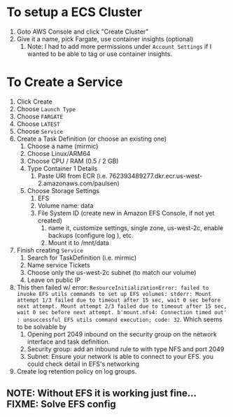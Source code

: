 
# To setup a ECS Cluster

1. Goto AWS Console and click "Create Cluster"
1. Give it a name, pick Fargate, use container insights (optional)
    1. Note: I had to add more permissions under `Account Settings` if I wanted to be able to tag or use container insights.

# To Create a Service

1. Click Create
1. Choose `Launch Type`
1. Choose `FARGATE`
1. Choose `LATEST`
1. Choose `Service`
1. Create a Task Definition (or choose an existing one)
    1. Choose a name (mirmic)
    1. Choose Linux/ARM64
    1. Choose CPU / RAM (0.5 / 2 GB)
    1. Type Container 1 Details
        1. Paste URI from ECR (i.e. 762393489277.dkr.ecr.us-west-2.amazonaws.com/paulsen)
    1. Choose Storage Settings
        1. EFS
        1. Volume name: data
        1. File System ID (create new in Amazon EFS Console, if not yet created)
            1. name it, customize settings, single zone, us-west-2c, enable backups (configure log ), etc.
            1. Mount it to /mnt/data
1. Finish creating `Service`
    1. Search for TaskDefinition (i.e. mirmic)
    1. Name service Tickets
    1. Choose only the us-west-2c subnet (to match our volume)
    1. Leave on public IP
1. This then failed w/ error: `ResourceInitializationError: failed to invoke EFS utils commands to set up EFS volumes: stderr: Mount attempt 1/3 failed due to timeout after 15 sec, wait 0 sec before next attempt. Mount attempt 2/3 failed due to timeout after 15 sec, wait 0 sec before next attempt. b'mount.nfs4: Connection timed out' : unsuccessful EFS utils command execution; code: 32`. Which seems to be solvable by
    1. Opening port 2049 inbound on the security group on the network interface and task definition.
    1. Security group: add an inbound rule to with type NFS and port 2049
    1. Subnet: Ensure your network is able to connect to your EFS. you could check detail in EFS's networking
1. Create log retention policy on log groups.

## NOTE: Without EFS it is working just fine... FIXME: Solve EFS config
